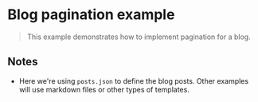 # Blog pagination example

> This example demonstrates how to implement pagination for a blog.

## Notes

* Here we're using `posts.json` to define the blog posts. Other examples will use markdown files or other types of templates.
